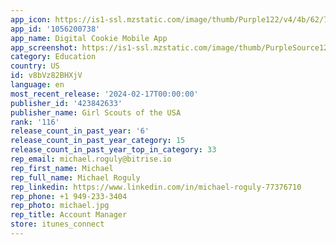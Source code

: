 ```yaml
---
app_icon: https://is1-ssl.mzstatic.com/image/thumb/Purple122/v4/4b/62/77/4b6277c6-e2b7-f760-c937-25db82f63b46/AppIcon-0-0-1x_U007emarketing-0-7-0-0-85-220.png/1024x1024bb.png
app_id: '1056200738'
app_name: Digital Cookie Mobile App
app_screenshot: https://is1-ssl.mzstatic.com/image/thumb/PurpleSource126/v4/8e/fa/df/8efadf84-c9db-6dbb-b22c-312686cabb04/44f251a7-aa2b-41ea-9fd4-4c0ceb83ba4b_Simulator_Screenshot_-_iPhone_11_Pro_Max_-_2023-11-10_at_11.42.25.png/1242x2208bb.png
category: Education
country: US
id: v8bVz82BHXjV
language: en
most_recent_release: '2024-02-17T00:00:00'
publisher_id: '423842633'
publisher_name: Girl Scouts of the USA
rank: '116'
release_count_in_past_year: '6'
release_count_in_past_year_category: 15
release_count_in_past_year_top_in_category: 33
rep_email: michael.roguly@bitrise.io
rep_first_name: Michael
rep_full_name: Michael Roguly
rep_linkedin: https://www.linkedin.com/in/michael-roguly-77376710
rep_phone: +1 949-233-3404
rep_photo: michael.jpg
rep_title: Account Manager
store: itunes_connect
---
```


